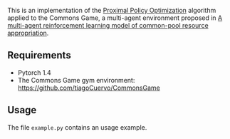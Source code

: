 This is an implementation of the [Proximal Policy Optimization](https://arxiv.org/abs/1707.06347) algorithm applied to the Commons Game, a multi-agent environment proposed in [A multi-agent reinforcement learning model of common-pool resource appropriation](https://arxiv.org/abs/1707.06600).

## Requirements

* Pytorch 1.4
* The Commons Game gym environment: <https://github.com/tiagoCuervo/CommonsGame>

## Usage

The file `example.py` contains an usage example.
